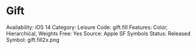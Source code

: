 # Gift

Availability: iOS 14
Category: Leisure
Code: gift.fill
Features: Color, Hierarchical, Weights
Free: Yes
Source: Apple SF Symbols
Status: Released
Symbol: gift.fill2x.png